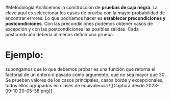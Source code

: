 #Metodologia 
Analicemos la construcción de **pruebas de caja negra**. La clave aquí es
seleccionar los casos de prueba con la mayor probabilidad de encontrar errores.
Lo que podríamos hacer es **establecer precondiciones y postcondiciones**. Con
las precondiciones podemos obtener casos de excepción y con las postcondiciones las
posibles salidas. Cada postcondición debería al menos definir una prueba.


# Ejemplo:
supongamos que lo que debemos probar es una función que retorna el factorial de un entero n pasado como argumento, que no sea mayor que 30.
Se prueban valores de los casos principales, casos borde y excepcionales, todos ellos
agrupados en clases de equivalencia
![[Captura desde 2023-09-10 20-05-38.png]]

